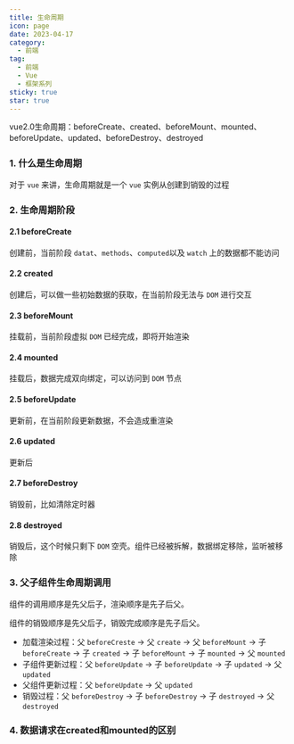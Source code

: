```yaml
---
title: 生命周期
icon: page
date: 2023-04-17
category:
  - 前端
tag:
  - 前端
  - Vue
  - 框架系列
sticky: true
star: true
---
```


vue2.0生命周期：beforeCreate、created、beforeMount、mounted、beforeUpdate、updated、beforeDestroy、destroyed

<!-- more -->

### 1. 什么是生命周期

对于 `vue` 来讲，生命周期就是一个 `vue` 实例从创建到销毁的过程

### 2. 生命周期阶段

#### 2.1 beforeCreate

创建前，当前阶段 `datat`、`methods`、`computed`以及 `watch` 上的数据都不能访问

#### 2.2 created

创建后，可以做一些初始数据的获取，在当前阶段无法与 `DOM` 进行交互

#### 2.3 beforeMount

挂载前，当前阶段虚拟 `DOM` 已经完成，即将开始渲染

#### 2.4 mounted

挂载后，数据完成双向绑定，可以访问到 `DOM` 节点

#### 2.5 beforeUpdate

更新前，在当前阶段更新数据，不会造成重渲染

#### 2.6 updated

更新后

#### 2.7 beforeDestroy

销毁前，比如清除定时器

#### 2.8 destroyed

销毁后，这个时候只剩下 `DOM` 空壳。组件已经被拆解，数据绑定移除，监听被移除

### 3. 父子组件生命周期调用

组件的调用顺序是先父后子，渲染顺序是先子后父。

组件的销毁顺序是先父后子，销毁完成顺序是先子后父。

- 加载渲染过程：父 `beforeCreste` -> 父 `create` -> 父 `beforeMount` -> 子 `beforeCreate` -> 子 `created` -> 子 `beforeMount` -> 子 `mounted` -> 父 `mounted`
- 子组件更新过程：父 `beforeUpdate` -> 子 `beforeUpdate` -> 子 `updated` -> 父 `updated`
- 父组件更新过程：父 `beforeUpdate` -> 父 `updated`
- 销毁过程：父 `beforeDestroy` -> 子 `beforeDestroy` -> 子 `destroyed` -> 父 `destroyed`

### 4. 数据请求在created和mounted的区别

